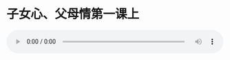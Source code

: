# 子女心、父母情第一课上

<audio style="width: 100%;" preload="false" controls controlslist="nodownload"><source src="//file.simai.life/audio/mp3/old/24665.mp3" type="audio/mpeg">Your browser does not support the audio element.</audio>


